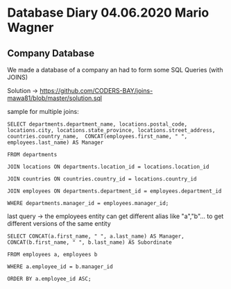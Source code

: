 # Database Diary 04.06.2020 Mario Wagner

## Company Database

We made a database of a company an had to form some SQL Queries (with JOINS)

Solution ->
https://github.com/CODERS-BAY/joins-mawa81/blob/master/solution.sql


sample for multiple joins:
```
SELECT departments.department_name, locations.postal_code, locations.city, locations.state_province, locations.street_address, countries.country_name,  CONCAT(employees.first_name, " ", employees.last_name) AS Manager

FROM departments

JOIN locations ON departments.location_id = locations.location_id

JOIN countries ON countries.country_id = locations.country_id

JOIN employees ON departments.department_id = employees.department_id

WHERE departments.manager_id = employees.manager_id;
```

last query -> the employees entity can get different alias like "a","b"... to get different versions of the same entity
```
SELECT CONCAT(a.first_name, " ", a.last_name) AS Manager, CONCAT(b.first_name, " ", b.last_name) AS Subordinate

FROM employees a, employees b

WHERE a.employee_id = b.manager_id

ORDER BY a.employee_id ASC;
```